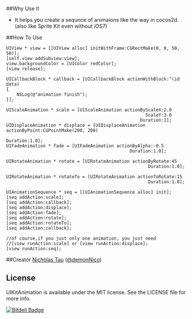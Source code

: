 ##Why Use It

* It helps you create a sequnce of animaions like the way in cocos2d. (also like Sprite Kit even without iOS7)

##How To Use

```
UIView * view = [[UIView alloc] initWithFrame:CGRectMake(0, 0, 50, 50)];
[self.view addSubview:view];
view.backgroundColor = [UIColor redColor];
[view release];

UICallbackBlock * callback = [UICallbackBlock actionWithBlock:^(id data)
{
    NSLog(@"animation finish");
}];

UIScaleAnimation * scale = [UIScaleAnimation actionByScaleX:2.0
                                                     ScaleY:3.0
                                                   Duration:1];
UIDisplaceAnimation * displace = [UIDisplaceAnimation actionByPoint:CGPointMake(200, 200)
                                                           Duration:1.0];
UIFadeAnimation * fade = [UIFadeAnimation actionByAlpha:-0.5
                                               Duration:1.0];

UIRotateAnimation * rotate = [UIRotateAnimation actionByRotate:45
                                                      Duration:1.0];

UIRotateAnimation * rotateTo = [UIRotateAnimation actionToRotate:15
                                                      Duration:1.0];

UIAnimationSequence * seq = [[UIAnimationSequence alloc] init];
[seq addAction:scale];
[seq addAction:callback];
[seq addAction:displace];
[seq addAction:fade];
[seq addAction:rotate];
[seq addAction:rotateTo];
[seq addAction:callback];

//of course,if you just only one animation, you just need
//[view runAction:scale] or [view runAction:displace];
[view runAction:seq];

```

##Creator
[Nicholas Tau](http://www.taofengping.com) ([@demonNico](https://twitter.com/demonnico))

## License

UIKitAnimation is available under the MIT license. See the LICENSE file for more info.


[![Bitdeli Badge](https://d2weczhvl823v0.cloudfront.net/demon1105/uikitanimationpro/trend.png)](https://bitdeli.com/free "Bitdeli Badge")

